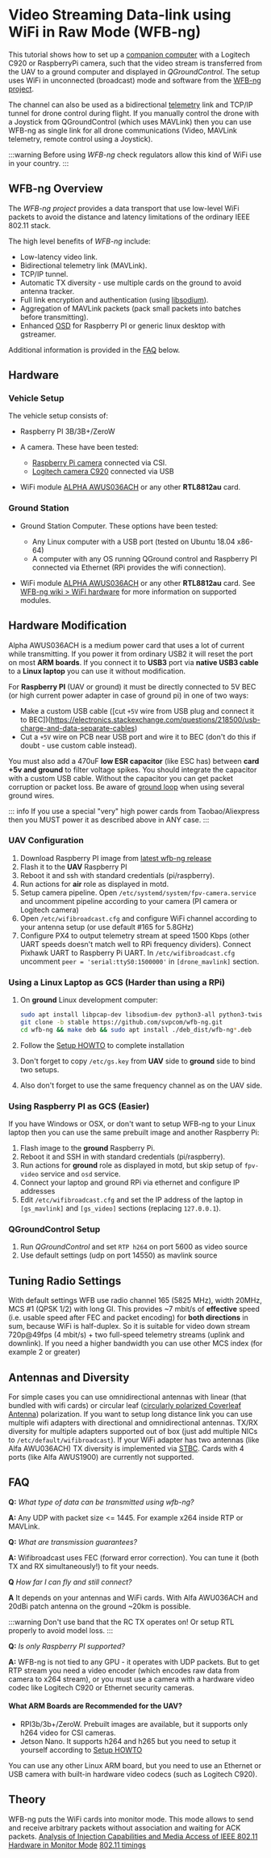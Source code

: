 # Video Streaming Data-link using WiFi in Raw Mode (WFB-ng)

This tutorial shows how to set up a [companion computer](../companion_computer/index.md) with a Logitech C920 or RaspberryPi camera, such that the video stream is transferred from the UAV to a ground computer and displayed in _QGroundControl_.
The setup uses WiFi in unconnected (broadcast) mode and software from the [WFB-ng project](https://github.com/svpcom/wfb-ng).

The channel can also be used as a bidirectional [telemetry](../telemetry/index.md) link and TCP/IP tunnel for drone control during flight.
If you manually control the drone with a Joystick from QGroundControl (which uses MAVLink) then you can use WFB-ng as single link for all drone communications (Video, MAVLink telemetry, remote control using a Joystick).

:::warning
Before using _WFB-ng_ check regulators allow this kind of WiFi use in your country.
:::

## WFB-ng Overview

The _WFB-ng project_ provides a data transport that use low-level WiFi packets to avoid the distance and latency limitations of the ordinary IEEE 802.11 stack.

The high level benefits of _WFB-ng_ include:

- Low-latency video link.
- Bidirectional telemetry link (MAVLink).
- TCP/IP tunnel.
- Automatic TX diversity - use multiple cards on the ground to avoid antenna tracker.
- Full link encryption and authentication (using [libsodium](https://download.libsodium.org/doc/)).
- Aggregation of MAVLink packets (pack small packets into batches before transmitting).
- Enhanced [OSD](https://github.com/svpcom/wfb-ng-osd) for Raspberry PI or generic linux desktop with gstreamer.

Additional information is provided in the [FAQ](#faq) below.

## Hardware

### Vehicle Setup

The vehicle setup consists of:

- Raspberry PI 3B/3B+/ZeroW
- A camera.
  These have been tested:

  - [Raspberry Pi camera](https://www.raspberrypi.org/products/camera-module-v2/) connected via CSI.
  - [Logitech camera C920](https://www.logitech.com/en-us/product/hd-pro-webcam-c920?crid=34) connected via USB

- WiFi module [ALPHA AWUS036ACH](https://www.alfa.com.tw/products_detail/1.htm) or any other **RTL8812au** card.

### Ground Station

- Ground Station Computer.
  These options have been tested:

  - Any Linux computer with a USB port (tested on Ubuntu 18.04 x86-64)
  - A computer with any OS running QGround control and Raspberry PI connected via Ethernet (RPi provides the wifi connection).

- WiFi module [ALPHA AWUS036ACH](https://www.alfa.com.tw/products_detail/1.htm) or any other **RTL8812au** card.
  See [WFB-ng wiki > WiFi hardware](https://github.com/svpcom/wfb-ng/wiki/WiFi-hardware) for more information on supported modules.

## Hardware Modification

Alpha AWUS036ACH is a medium power card that uses a lot of current while transmitting.
If you power it from ordinary USB2 it will reset the port on most **ARM boards**.
If you connect it to **USB3** port via **native USB3 cable** to a **Linux laptop** you can use it without modification.

For **Raspberry PI** (UAV or ground) it must be directly connected to 5V BEC (or high current power adapter in case of ground pi) in one of two ways:

- Make a custom USB cable ([cut `+5V` wire from USB plug and connect it to BEC])(https://electronics.stackexchange.com/questions/218500/usb-charge-and-data-separate-cables)
- Cut a `+5V` wire on PCB near USB port and wire it to BEC (don't do this if doubt - use custom cable instead).

You must also add a 470uF **low ESR capacitor** (like ESC has) between **card +5v and ground** to filter voltage spikes.
You should integrate the capacitor with a custom USB cable.
Without the capacitor you can get packet corruption or packet loss.
Be aware of [ground loop](https://en.wikipedia.org/wiki/Ground_loop_%28electricity%29) when using several ground wires.

::: info
If you use a special "very" high power cards from Taobao/Aliexpress then you MUST power it as described above in ANY case.
:::

### UAV Configuration

1. Download Raspberry PI image from [latest wfb-ng release](https://github.com/svpcom/wfb-ng/releases/)
2. Flash it to the **UAV** Raspberry PI
3. Reboot it and ssh with standard credentials (pi/raspberry).
4. Run actions for **air** role as displayed in motd.
5. Setup camera pipeline. Open `/etc/systemd/system/fpv-camera.service` and uncomment pipeline according to your camera (PI camera or Logitech camera)
6. Open `/etc/wifibroadcast.cfg` and configure WiFi channel according to your antenna setup (or use default #165 for 5.8GHz)
7. Configure PX4 to output telemetry stream at speed 1500 Kbps (other UART speeds doesn't match well to RPi frequency dividers).
   Connect Pixhawk UART to Raspberry Pi UART.
   In `/etc/wifibroadcast.cfg` uncomment `peer = 'serial:ttyS0:1500000'` in `[drone_mavlink]` section.

### Using a Linux Laptop as GCS (Harder than using a RPi)

1. On **ground** Linux development computer:

   ```sh
   sudo apt install libpcap-dev libsodium-dev python3-all python3-twisted
   git clone -b stable https://github.com/svpcom/wfb-ng.git
   cd wfb-ng && make deb && sudo apt install ./deb_dist/wfb-ng*.deb
   ```

2. Follow the [Setup HOWTO](https://github.com/svpcom/wfb-ng/wiki/Setup-HOWTO) to complete installation
3. Don't forget to copy `/etc/gs.key` from **UAV** side to **ground** side to bind two setups.
4. Also don't forget to use the same frequency channel as on the UAV side.

### Using Raspberry PI as GCS (Easier)

If you have Windows or OSX, or don't want to setup WFB-ng to your Linux laptop then you can use the same prebuilt image and another Raspberry Pi:

1. Flash image to the **ground** Raspberry Pi.
2. Reboot it and SSH in with standard credentials (pi/raspberry).
3. Run actions for **ground** role as displayed in motd, but skip setup of `fpv-video` service and `osd` service.
4. Connect your laptop and ground RPi via ethernet and configure IP addresses
5. Edit `/etc/wifibroadcast.cfg` and set the IP address of the laptop in `[gs_mavlink]` and `[gs_video]` sections (replacing `127.0.0.1`).

### QGroundControl Setup

1. Run _QGroundControl_ and set `RTP h264` on port 5600 as video source
2. Use default settings (udp on port 14550) as mavlink source

## Tuning Radio Settings

With default settings WFB use radio channel 165 (5825 MHz), width 20MHz, MCS #1 (QPSK 1/2) with long GI.
This provides ~7 mbit/s of **effective** speed (i.e. usable speed after FEC and packet encoding) for **both directions** in sum, because WiFi is half-duplex.
So it is suitable for video down stream 720p@49fps (4 mbit/s) + two full-speed telemetry streams (uplink and downlink).
If you need a higher bandwidth you can use other MCS index (for example 2 or greater)

## Antennas and Diversity

For simple cases you can use omnidirectional antennas with linear (that bundled with wifi cards) or circular leaf ([circularly polarized Coverleaf Antenna](http://www.antenna-theory.com/antennas/cloverleaf.php)) polarization.
If you want to setup long distance link you can use multiple wifi adapters with directional and omnidirectional antennas. TX/RX diversity for multiple adapters supported out of box (just add multiple NICs to `/etc/default/wifibroadcast`).
If your WiFi adapter has two antennas (like Alfa AWU036ACH) TX diversity is implemented via [STBC](https://en.wikipedia.org/wiki/Space%E2%80%93time_block_code).
Cards with 4 ports (like Alfa AWUS1900) are currently not supported.

## FAQ

**Q:** _What type of data can be transmitted using wfb-ng?_

**A:** Any UDP with packet size <= 1445.
For example x264 inside RTP or MAVLink.

**Q:** _What are transmission guarantees?_

**A:** Wifibroadcast uses FEC (forward error correction).
You can tune it (both TX and RX simultaneously!) to fit your needs.

**Q** _How far I can fly and still connect?_

**A** It depends on your antennas and WiFi cards.
With Alfa AWU036ACH and 20dBi patch antenna on the ground ~20km is possible.

:::warning
Don't use band that the RC TX operates on!
Or setup RTL properly to avoid model loss.
:::

**Q:** _Is only Raspberry PI supported?_

**A:** WFB-ng is not tied to any GPU - it operates with UDP packets.
But to get RTP stream you need a video encoder (which encodes raw data from camera to x264 stream), or you must use a camera with a hardware video codec like Logitech C920 or Ethernet security cameras.

#### What ARM Boards are Recommended for the UAV?

- RPI3b/3b+/ZeroW.
  Prebuilt images are available, but it supports only h264 video for CSI cameras.
- Jetson Nano.
  It supports h264 and h265 but you need to setup it yourself according to [Setup HOWTO](https://github.com/svpcom/wfb-ng/wiki/Setup-HOWTO)

You can use any other Linux ARM board, but you need to use an Ethernet or USB camera with built-in hardware video codecs (such as Logitech C920).

## Theory

WFB-ng puts the WiFi cards into monitor mode. This mode allows to send and receive arbitrary packets without association and waiting for ACK packets.
[Analysis of Injection Capabilities and Media Access of IEEE 802.11 Hardware in Monitor Mode](https://github.com/svpcom/wfb-ng/blob/master/doc/Analysis%20of%20Injection%20Capabilities%20and%20Media%20Access%20of%20IEEE%20802.11%20Hardware%20in%20Monitor%20Mode.pdf)
[802.11 timings](https://github.com/ewa/802.11-data)
